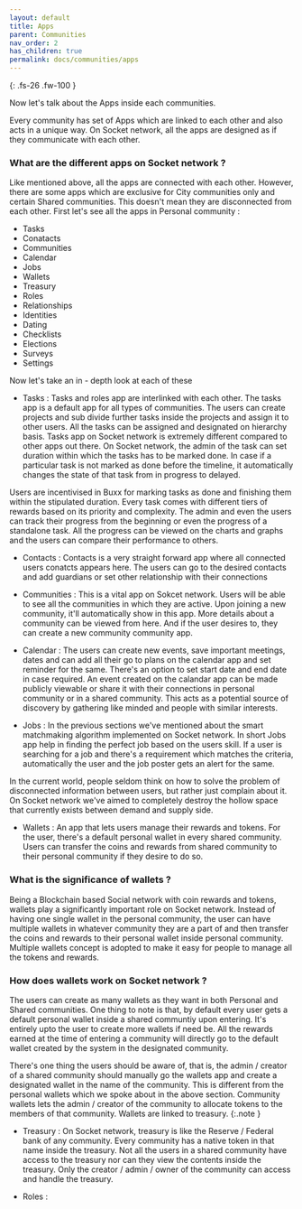 ```yaml
---
layout: default
title: Apps
parent: Communities
nav_order: 2
has_children: true
permalink: docs/communities/apps
---
```


{: .fs-26 .fw-100 }

Now let's talk about the Apps inside each communities. 

Every community has set of Apps which are linked to each other and also acts in a unique way. On Socket network, all the apps are designed as if they  communicate with each other. 

### What are the different apps on Socket network ? 

Like mentioned above, all the apps are connected with each other. However, there are some apps which are exclusive for City communities only and certain Shared communities. This doesn't mean they are disconnected from each other. First let's see all the apps in Personal community : 

- Tasks 
- Conatacts
- Communities
- Calendar
- Jobs
- Wallets
- Treasury 
- Roles
- Relationships
- Identities
- Dating
- Checklists
- Elections
- Surveys
- Settings

 Now let's take an in - depth look at each of these 

- Tasks : Tasks and roles app are interlinked with each other. The tasks app is a default app for all types of communities. The users can create projects and sub divide further tasks inside the projects and assign it to other users. All the tasks can be assigned and designated on hierarchy basis. Tasks app on Socket network is extremely different compared to other apps out there. On Socket network, the admin of the task can set duration within which the tasks has to be marked done. In case if a particular task is not marked as done before the timeline, it automatically changes the state of that task from in progress to delayed.

Users are incentivised in Buxx for marking tasks as done and finishing them within the stipulated duration. Every task comes with different tiers of rewards based on its priority and complexity. The admin and even the users can track their progress from the beginning or even the progress of a standalone task. All the progress can be viewed on the charts and graphs and the users can compare their performance to others. 

- Contacts : Contacts is a very straight forward app where all connected users conatcts appears here. The users can go to the desired contacts and add guardians or set other relationship with their connections 

- Communities : This is a vital app on Sokcet network. Users will be able to see all the communities in which they are active. Upon joining a new community, it'll automatically show in this app. More details about a community can be viewed from here. And if the user desires to, they can create a new community community app.   

- Calendar : The users can create new events, save important meetings, dates and can add all their go to plans on the calendar app and set reminder for the same. There's an option to set start date and end date in case required. An event created on the calandar app can be made publicly viewable or share it with their connections in personal community or in a shared community. This acts as a potential source of discovery by gathering like minded and people with similar interests. 

- Jobs : In the previous sections we've mentioned about the smart matchmaking algorithm implemented on Socket network. In short Jobs app help in finding the perfect job based on the users skill. If a user is searching for a job and there's a requirement which matches the criteria, automatically the user and the job poster gets an alert for the same. 

In the current world, people seldom think on how to solve the problem of disconnected information between users, but rather just complain about it. On Socket network we've aimed to completely destroy the hollow space that currently exists between demand and supply side. 

- Wallets : An app that lets users manage their rewards and tokens. For the user, there's a default personal wallet in every shared community. Users can transfer the coins and rewards from shared community to their personal community if they desire to do so.

### What is the significance of wallets ? 

Being a Blockchain based Social network with coin rewards and tokens, wallets play a significantly important role on Socket network. Instead of having one single wallet in the personal community, the user can have multiple wallets in whatever community they are a part of and then transfer the coins and rewards to their personal wallet inside personal community. Multiple wallets concept is adopted to make it easy for people to manage all the tokens and rewards. 

### How does wallets work on Socket network ? 

The users can create as many wallets as they want in both Personal and Shared communities. One thing to note is that, by default every user gets a default personal wallet inside a shared communtiy upon entering. It's entirely upto the user to create more wallets if need be. All the rewards earned at the time of entering a community will directly go to the default wallet created by the system in the designated community. 

There's one thing the users should be aware of, that is, the admin / creator of a shared community should manually go the wallets app and create a designated wallet in the name of the community. This is different from the personal wallets which we spoke about in the above section. Community wallets lets the admin / creator of the community to allocate tokens to the members of that community. Wallets are linked to treasury. {:.note }  

- Treasury : On Socket network, treasury is like the Reserve / Federal bank of any community. Every community has a native token in that name inside the treasury. Not all the users in a shared community have access to the treasury nor can they view the contents inside the treasury. Only the creator / admin / owner of the community can access and handle the treasury. 

- Roles : 




